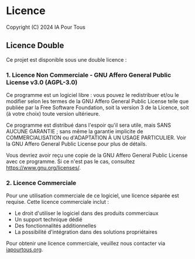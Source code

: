 # Licence

Copyright (C) 2024 IA Pour Tous

## Licence Double

Ce projet est disponible sous une double licence :

### 1. Licence Non Commerciale - GNU Affero General Public License v3.0 (AGPL-3.0)

Ce programme est un logiciel libre : vous pouvez le redistribuer et/ou le modifier selon les termes de la GNU Affero General Public License telle que publiée par la Free Software Foundation, soit la version 3 de la Licence, soit (à votre choix) toute version ultérieure.

Ce programme est distribué dans l'espoir qu'il sera utile, mais SANS AUCUNE GARANTIE ; sans même la garantie implicite de COMMERCIALISATION ou d'ADAPTATION À UN USAGE PARTICULIER. Voir la GNU Affero General Public License pour plus de détails.

Vous devriez avoir reçu une copie de la GNU Affero General Public License avec ce programme. Si ce n'est pas le cas, consultez <https://www.gnu.org/licenses/>.

### 2. Licence Commerciale

Pour une utilisation commerciale de ce logiciel, une licence séparée est requise. Cette licence commerciale inclut :
- Le droit d'utiliser le logiciel dans des produits commerciaux
- Un support technique dédié
- Des fonctionnalités additionnelles
- La possibilité d'intégration dans des solutions propriétaires

Pour obtenir une licence commerciale, veuillez nous contacter via [iapourtous.org](https://iapourtous.org).